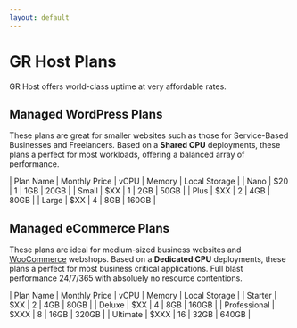 ```yaml
---
layout: default
---
```

# GR Host Plans

GR Host offers world-class uptime at very affordable rates.

## Managed WordPress Plans

These plans are great for smaller websites such as those for Service-Based Businesses and Freelancers. Based on a **Shared CPU** deployments, these plans a perfect for most workloads, offering a balanced array of performance.

| Plan Name | Monthly Price | vCPU | Memory | Local Storage |
| Nano | $20 | 1 | 1GB | 20GB |
| Small | $XX | 1 | 2GB | 50GB |
| Plus | $XX | 2 | 4GB | 80GB |
| Large | $XX | 4 | 8GB | 160GB |

## Managed eCommerce Plans

These plans are ideal for medium-sized business websites and [WooCommerce](https://woocommerce.com/) webshops. Based on a **Dedicated CPU** deployments, these plans a perfect for most business critical applications. Full blast performance 24/7/365 with absoluely no resource contentions.

| Plan Name | Monthly Price | vCPU | Memory | Local Storage |
| Starter | $XX | 2 | 4GB | 80GB |
| Deluxe | $XX | 4 |  8GB | 160GB |
| Professional | $XXX | 8 | 16GB | 320GB |
| Ultimate | $XXX | 16 | 32GB | 640GB |
